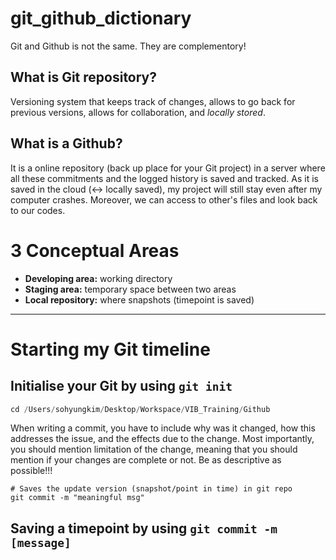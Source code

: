 # git_github_dictionary



Git and Github is not the same. They are complementory!



## What is Git repository?

Versioning system that keeps track of changes, allows to go back for previous versions, allows for collaboration, and *locally stored*.



## What is a Github?

It is a online repository (back up place for your Git project) in a server where all these commitments and the logged history is saved and tracked. As it is saved in the cloud (<-> locally saved), my project will still stay even after my computer crashes. Moreover, we can access to other's files and look back to our codes.





# 3 Conceptual Areas

- **Developing area:** working directory
- **Staging area:** temporary space between two areas
- **Local repository:** where snapshots (timepoint is saved)



---



# Starting my Git timeline

## Initialise your Git by using `git init`

```Go to your working directory
cd /Users/sohyungkim/Desktop/Workspace/VIB_Training/Github
```



When writing a commit, you have to include why was it changed, how this addresses the issue, and the effects due to the change. Most importantly, you should mention limitation of the change, meaning that you should mention if your changes are complete or not. Be as descriptive as possible!!!

```
# Saves the update version (snapshot/point in time) in git repo
git commit -m "meaningful msg"
```



## Saving a timepoint by using `git commit -m [message]`










